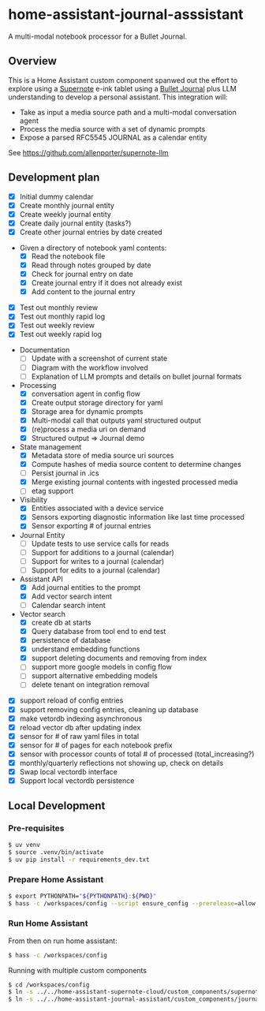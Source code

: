 # home-assistant-journal-asssistant

A multi-modal notebook processor for a Bullet Journal.

## Overview

This is a Home Assistant custom component spanwed out the effort to
explore using a [Supernote](https://supernote.com/) e-ink tablet using a [Bullet Journal](https://www.youtube.com/watch?v=fm15cmYU0IM) plus
LLM understanding to develop a personal assistant. This integration will:

- Take as input a media source path and a multi-modal conversation agent
- Process the media source with a set of dynamic prompts
- Expose a parsed RFC5545 JOURNAL as a calendar entity

See https://github.com/allenporter/supernote-llm

## Development plan

- [x] Initial dummy calendar
- [x] Create monthly journal entity
- [x] Create weekly journal entity
- [x] Create daily journal entity (tasks?)
- [x] Create other journal entries by date created
- Given a directory of notebook yaml contents:
  - [x] Read the notebook file
  - [x] Read through notes grouped by date
  - [x] Check for journal entry on date
  - [x] Create journal entry if it does not already exist
  - [x] Add content to the journal entry
- [x] Test out monthly review
- [x] Test out monthly rapid log
- [x] Test out weekly review
- [x] Test out weekly rapid log
- Documentation
  - [ ] Update with a screenshot of current state
  - [ ] Diagram with the workflow involved
  - [ ] Explanation of LLM prompts and details on bullet journal formats
- Processing
  - [x] conversation agent in config flow
  - [x] Create output storage directory for yaml
  - [x] Storage area for dynamic prompts
  - [x] Multi-modal call that outputs yaml structured output
  - [x] (re)process a media uri on demand
  - [x] Structured output => Journal demo
- State management
  - [x] Metadata store of media source uri sources
  - [x] Compute hashes of media source content to determine changes
  - [ ] Persist journal in .ics
  - [x] Merge existing journal contents with ingested processed media
  - [ ] etag support
- Visibility
  - [x] Entities associated with a device service
  - [x] Sensors exporting diagnostic information like last time processed
  - [x] Sensor exporting # of journal entries
- Journal Entity
  - [ ] Update tests to use service calls for reads
  - [ ] Support for additions to a journal (calendar)
  - [ ] Support for writes to a journal (calendar)
  - [ ] Support for edits to a journal (calendar)
- Assistant API
  - [x] Add journal entities to the prompt
  - [x] Add vector search intent
  - [ ] Calendar search intent
- Vector search
  - [x] create db at starts
  - [x] Query database from tool end to end test
  - [x] persistence of database
  - [x] understand embedding functions
  - [x] support deleting documents and removing from index
  - [ ] support more google models in config flow
  - [ ] support alternative embedding models
  - [ ] delete tenant on integration removal
- [x] support reload of config entries
- [x] support removing config entries, cleaning up database
- [x] make vetordb indexing asynchronous
- [x] reload vector db after updating index
- [x] sensor for # of raw yaml files in total
- [x] sensor for # of pages for each notebook prefix
- [x] sensor with processor counts of total # of processed (total_increasing?)
- [x] monthly/quarterly reflections not showing up, check on details
- [x] Swap local vectordb interface
- [x] Support local vectordb persistence

## Local Development

### Pre-requisites

```bash
$ uv venv
$ source .venv/bin/activate
$ uv pip install -r requirements_dev.txt
```

### Prepare Home Assistant

```bash
$ export PYTHONPATH="${PYTHONPATH}:${PWD}"
$ hass -c /workspaces/config --script ensure_config --prerelease=allow
```

### Run Home Assistant

From then on run home assistant:

```bash
$ hass -c /workspaces/config
```

Running with multiple custom components

```bash
$ cd /workspaces/config
$ ln -s ../../home-assistant-supernote-cloud/custom_components/supernote_cloud custom_components/supernote_cloud
$ ln -s ../../home-assistant-journal-assistant/custom_components/journal_assistant custom_components/journal_assistant
```
